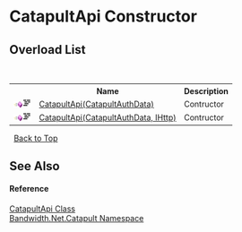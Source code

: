 ﻿# CatapultApi Constructor 
 


## Overload List
&nbsp;<table><tr><th></th><th>Name</th><th>Description</th></tr><tr><td>![Public method](media/pubmethod.gif "Public method")![Code example](media/CodeExample.png "Code example")</td><td><a href ="M_Bandwidth_Net_Catapult_CatapultApi__ctor.md">CatapultApi(CatapultAuthData)</a></td><td>
Contructor</td></tr><tr><td>![Public method](media/pubmethod.gif "Public method")![Code example](media/CodeExample.png "Code example")</td><td><a href ="M_Bandwidth_Net_Catapult_CatapultApi__ctor_1.md">CatapultApi(CatapultAuthData, IHttp)</a></td><td>
Contructor</td></tr></table>&nbsp;
<a href="#catapultapi-constructor">Back to Top</a>

## See Also


#### Reference
<a href ="T_Bandwidth_Net_Catapult_CatapultApi.md">CatapultApi Class</a><br /><a href ="N_Bandwidth_Net_Catapult.md">Bandwidth.Net.Catapult Namespace</a><br />